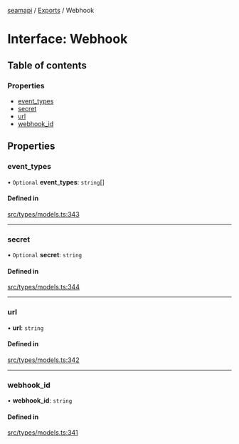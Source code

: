 [seamapi](../README.md) / [Exports](../modules.md) / Webhook

# Interface: Webhook

## Table of contents

### Properties

- [event\_types](Webhook.md#event_types)
- [secret](Webhook.md#secret)
- [url](Webhook.md#url)
- [webhook\_id](Webhook.md#webhook_id)

## Properties

### event\_types

• `Optional` **event\_types**: `string`[]

#### Defined in

[src/types/models.ts:343](https://github.com/seamapi/javascript/blob/main/src/types/models.ts#L343)

___

### secret

• `Optional` **secret**: `string`

#### Defined in

[src/types/models.ts:344](https://github.com/seamapi/javascript/blob/main/src/types/models.ts#L344)

___

### url

• **url**: `string`

#### Defined in

[src/types/models.ts:342](https://github.com/seamapi/javascript/blob/main/src/types/models.ts#L342)

___

### webhook\_id

• **webhook\_id**: `string`

#### Defined in

[src/types/models.ts:341](https://github.com/seamapi/javascript/blob/main/src/types/models.ts#L341)
